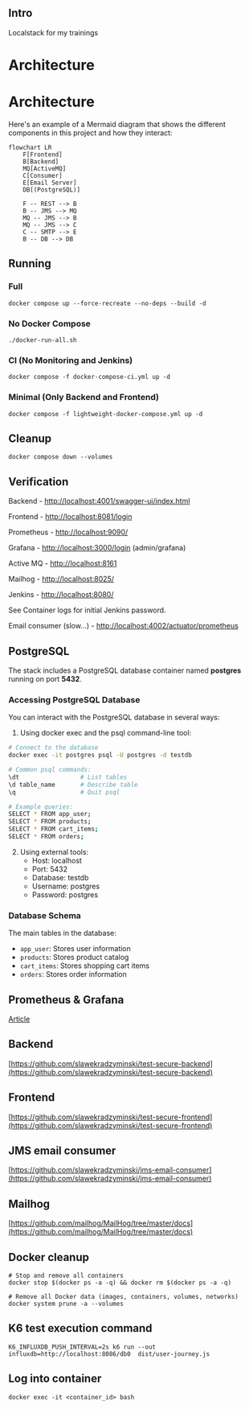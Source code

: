 ## Intro

Localstack for my trainings

# Architecture

# Architecture

Here's an example of a Mermaid diagram that shows the different components in this project and how they interact:

```mermaid
flowchart LR
    F[Frontend]
    B[Backend]
    MQ[ActiveMQ]
    C[Consumer]
    E[Email Server]
    DB[(PostgreSQL)]

    F -- REST --> B
    B -- JMS --> MQ
    MQ -- JMS --> B
    MQ -- JMS --> C
    C -- SMTP --> E
    B -- DB --> DB
```

## Running

### Full

```commandline
docker compose up --force-recreate --no-deps --build -d
```

### No Docker Compose

```commandline
./docker-run-all.sh
```

### CI (No Monitoring and Jenkins)

```commandline
docker compose -f docker-compose-ci.yml up -d
```

### Minimal (Only Backend and Frontend)

```commandline
docker compose -f lightweight-docker-compose.yml up -d
```

## Cleanup

```commandline
docker compose down --volumes
```

## Verification

Backend - [http://localhost:4001/swagger-ui/index.html](http://localhost:4001/swagger-ui/index.html)

Frontend - [http://localhost:8081/login](http://localhost:8081/login)

Prometheus - [http://localhost:9090/](http://localhost:9090/)

Grafana - [http://localhost:3000/login](http://localhost:3000/login) (admin/grafana)

Active MQ - [http://localhost:8161](http://localhost:8161/)

Mailhog - [http://localhost:8025/](http://localhost:8025/) 

Jenkins - [http://localhost:8080/](http://localhost:8080/) 

See Container logs for initial Jenkins password.

Email consumer (slow...) - [http://localhost:4002/actuator/prometheus](http://localhost:4002/actuator/prometheus)

## PostgreSQL

The stack includes a PostgreSQL database container named **postgres** running on port **5432**.

### Accessing PostgreSQL Database

You can interact with the PostgreSQL database in several ways:

1. Using docker exec and the psql command-line tool:

```bash
# Connect to the database
docker exec -it postgres psql -U postgres -d testdb

# Common psql commands:
\dt                 # List tables
\d table_name       # Describe table
\q                  # Quit psql

# Example queries:
SELECT * FROM app_user;
SELECT * FROM products;
SELECT * FROM cart_items;
SELECT * FROM orders;
```

2. Using external tools:
   - Host: localhost
   - Port: 5432
   - Database: testdb
   - Username: postgres
   - Password: postgres

### Database Schema

The main tables in the database:
- `app_user`: Stores user information
- `products`: Stores product catalog
- `cart_items`: Stores shopping cart items
- `orders`: Stores order information

## Prometheus & Grafana

[Article](https://stackabuse.com/monitoring-spring-boot-apps-with-micrometer-prometheus-and-grafana/)

## Backend

[https://github.com/slawekradzyminski/test-secure-backend](https://github.com/slawekradzyminski/test-secure-backend)

## Frontend

[https://github.com/slawekradzyminski/test-secure-frontend](https://github.com/slawekradzyminski/test-secure-frontend)

## JMS email consumer

[https://github.com/slawekradzyminski/jms-email-consumer](https://github.com/slawekradzyminski/jms-email-consumer)

## Mailhog

[https://github.com/mailhog/MailHog/tree/master/docs](https://github.com/mailhog/MailHog/tree/master/docs)

## Docker cleanup

```commandline
# Stop and remove all containers
docker stop $(docker ps -a -q) && docker rm $(docker ps -a -q)

# Remove all Docker data (images, containers, volumes, networks)
docker system prune -a --volumes
```

## K6 test execution command

```commandline
K6_INFLUXDB_PUSH_INTERVAL=2s k6 run --out influxdb=http://localhost:8086/db0  dist/user-journey.js
```

## Log into container

```commandline
docker exec -it <container_id> bash
```

